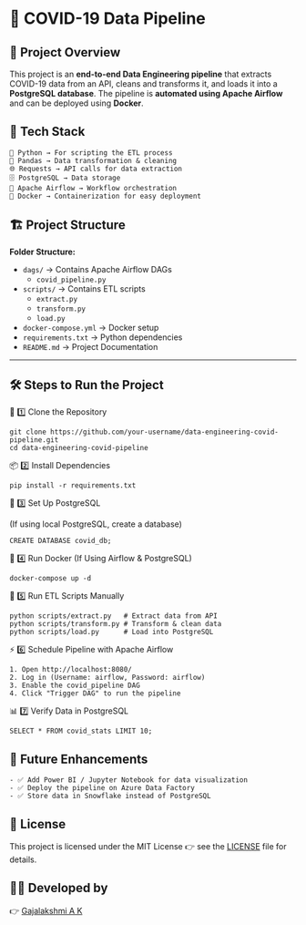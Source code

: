 # 🚀 COVID-19 Data Pipeline  

## 📖 Project Overview  
This project is an **end-to-end Data Engineering pipeline** that extracts COVID-19 data from an API, cleans and transforms it, and loads it into a **PostgreSQL database**. The pipeline is **automated using Apache Airflow** and can be deployed using **Docker**.  

## 📌 Tech Stack  
```
🐍 Python → For scripting the ETL process
📝 Pandas → Data transformation & cleaning
🌐 Requests → API calls for data extraction
🗄️ PostgreSQL → Data storage
🔄 Apache Airflow → Workflow orchestration
🐳 Docker → Containerization for easy deployment
```
## 🏗️ Project Structure  

**Folder Structure:**
- `dags/` → Contains Apache Airflow DAGs  
  - `covid_pipeline.py`  
- `scripts/` → Contains ETL scripts  
  - `extract.py`  
  - `transform.py`  
  - `load.py`  
- `docker-compose.yml` → Docker setup  
- `requirements.txt` → Python dependencies  
- `README.md` → Project Documentation  

---

## 🛠️ Steps to Run the Project

🔽 1️⃣ Clone the Repository  
```
git clone https://github.com/your-username/data-engineering-covid-pipeline.git
cd data-engineering-covid-pipeline
```

📦 2️⃣ Install Dependencies
```
pip install -r requirements.txt
```
🐘 3️⃣ Set Up PostgreSQL

(If using local PostgreSQL, create a database)
```
CREATE DATABASE covid_db;
```
🐳 4️⃣ Run Docker (If Using Airflow & PostgreSQL)
```
docker-compose up -d
```
🔄 5️⃣ Run ETL Scripts Manually
```
python scripts/extract.py   # Extract data from API
python scripts/transform.py # Transform & clean data
python scripts/load.py      # Load into PostgreSQL
```
⚡ 6️⃣ Schedule Pipeline with Apache Airflow
```
1. Open http://localhost:8080/
2. Log in (Username: airflow, Password: airflow)
3. Enable the covid_pipeline DAG
4. Click "Trigger DAG" to run the pipeline
```
📊 7️⃣ Verify Data in PostgreSQL

```
SELECT * FROM covid_stats LIMIT 10;
```
## 🚀 Future Enhancements
```
- ✅ Add Power BI / Jupyter Notebook for data visualization
- ✅ Deploy the pipeline on Azure Data Factory
- ✅ Store data in Snowflake instead of PostgreSQL
```
## 📜 License

This project is licensed under the MIT License 
👉 see the  [LICENSE](https://github.com/Gajoshana2910/data-engineering-covid-pipeline/blob/main/LICENSE) file for details.  

## 👨‍💻 Developed by

👉 [Gajalakshmi A K](https://github.com/Gajoshana2910)
